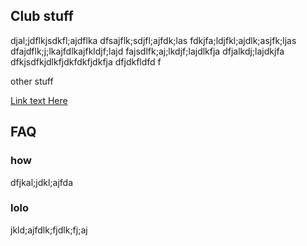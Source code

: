## Club stuff

djal;jdflkjsdkfl;ajdflka
dfsajflk;sdjfl;ajfdk;las
fdkjfa;ldjfkl;ajdlk;asjfk;ljas
dfajdflk;j;lkajfdlkajfkldjf;lajd
fajsdlfk;aj;lkdjf;lajdlkfja
dfjalkdj;lajdkjfa
dfkjsdfkjdlkfjdkfdkfjdkfja
dfjdkfldfd
f

other stuff

[Link text Here](https://www.mdst.club/join)

## FAQ

### how

dfjkal;jdkl;ajfda

### lolo

jkld;ajfdlk;fjdlk;fj;aj
